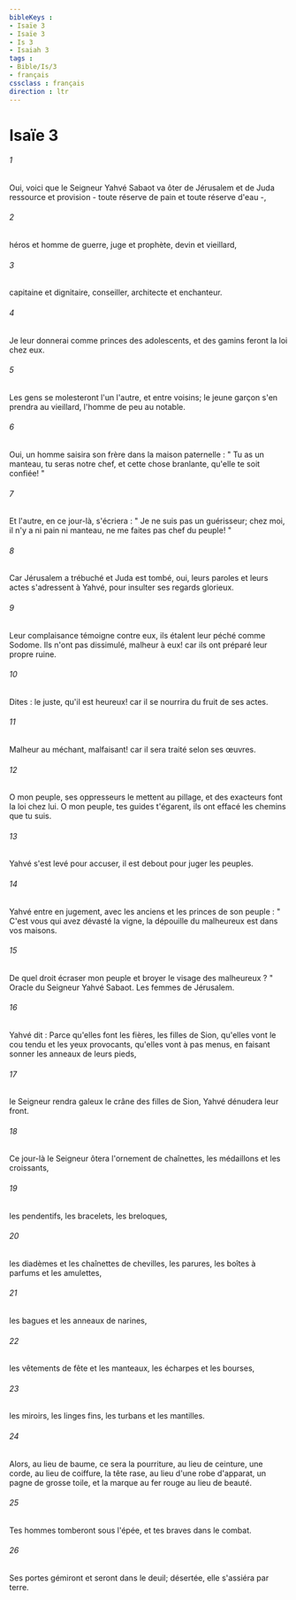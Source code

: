```yaml
---
bibleKeys : 
- Isaïe 3
- Isaïe 3
- Is 3
- Isaiah 3
tags : 
- Bible/Is/3
- français
cssclass : français
direction : ltr
---
```


# Isaïe 3

###### 1
Oui, voici que le Seigneur Yahvé Sabaot va ôter de Jérusalem et de Juda ressource et provision - toute réserve de pain et toute réserve d'eau -, 
###### 2
héros et homme de guerre, juge et prophète, devin et vieillard, 
###### 3
capitaine et dignitaire, conseiller, architecte et enchanteur. 
###### 4
Je leur donnerai comme princes des adolescents, et des gamins feront la loi chez eux. 
###### 5
Les gens se molesteront l'un l'autre, et entre voisins; le jeune garçon s'en prendra au vieillard, l'homme de peu au notable. 
###### 6
Oui, un homme saisira son frère dans la maison paternelle : " Tu as un manteau, tu seras notre chef, et cette chose branlante, qu'elle te soit confiée! " 
###### 7
Et l'autre, en ce jour-là, s'écriera : " Je ne suis pas un guérisseur; chez moi, il n'y a ni pain ni manteau, ne me faites pas chef du peuple! " 
###### 8
Car Jérusalem a trébuché et Juda est tombé, oui, leurs paroles et leurs actes s'adressent à Yahvé, pour insulter ses regards glorieux. 
###### 9
Leur complaisance témoigne contre eux, ils étalent leur péché comme Sodome. Ils n'ont pas dissimulé, malheur à eux! car ils ont préparé leur propre ruine. 
###### 10
Dites : le juste, qu'il est heureux! car il se nourrira du fruit de ses actes. 
###### 11
Malheur au méchant, malfaisant! car il sera traité selon ses œuvres. 
###### 12
O mon peuple, ses oppresseurs le mettent au pillage, et des exacteurs font la loi chez lui. O mon peuple, tes guides t'égarent, ils ont effacé les chemins que tu suis. 
###### 13
Yahvé s'est levé pour accuser, il est debout pour juger les peuples. 
###### 14
Yahvé entre en jugement, avec les anciens et les princes de son peuple : " C'est vous qui avez dévasté la vigne, la dépouille du malheureux est dans vos maisons. 
###### 15
De quel droit écraser mon peuple et broyer le visage des malheureux ? " Oracle du Seigneur Yahvé Sabaot. Les femmes de Jérusalem. 
###### 16
Yahvé dit : Parce qu'elles font les fières, les filles de Sion, qu'elles vont le cou tendu et les yeux provocants, qu'elles vont à pas menus, en faisant sonner les anneaux de leurs pieds, 
###### 17
le Seigneur rendra galeux le crâne des filles de Sion, Yahvé dénudera leur front. 
###### 18
Ce jour-là le Seigneur ôtera l'ornement de chaînettes, les médaillons et les croissants, 
###### 19
les pendentifs, les bracelets, les breloques, 
###### 20
les diadèmes et les chaînettes de chevilles, les parures, les boîtes à parfums et les amulettes, 
###### 21
les bagues et les anneaux de narines, 
###### 22
les vêtements de fête et les manteaux, les écharpes et les bourses, 
###### 23
les miroirs, les linges fins, les turbans et les mantilles. 
###### 24
Alors, au lieu de baume, ce sera la pourriture, au lieu de ceinture, une corde, au lieu de coiffure, la tête rase, au lieu d'une robe d'apparat, un pagne de grosse toile, et la marque au fer rouge au lieu de beauté. 
###### 25
Tes hommes tomberont sous l'épée, et tes braves dans le combat. 
###### 26
Ses portes gémiront et seront dans le deuil; désertée, elle s'assiéra par terre. 
